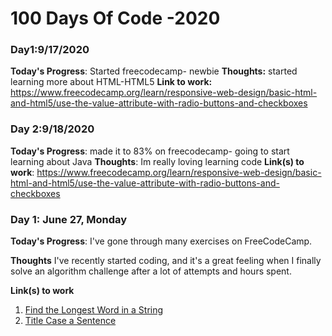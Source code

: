 # 100 Days Of Code -2020

### Day1:9/17/2020
**Today's Progress**: Started freecodecamp- newbie 
**Thoughts:** started learning more about HTML-HTML5
**Link to work:** https://www.freecodecamp.org/learn/responsive-web-design/basic-html-and-html5/use-the-value-attribute-with-radio-buttons-and-checkboxes

### Day 2:9/18/2020
**Today's Progress**: made it to 83% on freecodecamp- going to start learning about Java
**Thoughts**: Im really loving learning code
**Link(s) to work**: https://www.freecodecamp.org/learn/responsive-web-design/basic-html-and-html5/use-the-value-attribute-with-radio-buttons-and-checkboxes

### Day 1: June 27, Monday

**Today's Progress**: I've gone through many exercises on FreeCodeCamp.

**Thoughts** I've recently started coding, and it's a great feeling when I finally solve an algorithm challenge after a lot of attempts and hours spent.

**Link(s) to work**
1. [Find the Longest Word in a String](https://www.freecodecamp.com/challenges/find-the-longest-word-in-a-string)
2. [Title Case a Sentence](https://www.freecodecamp.com/challenges/title-case-a-sentence)
